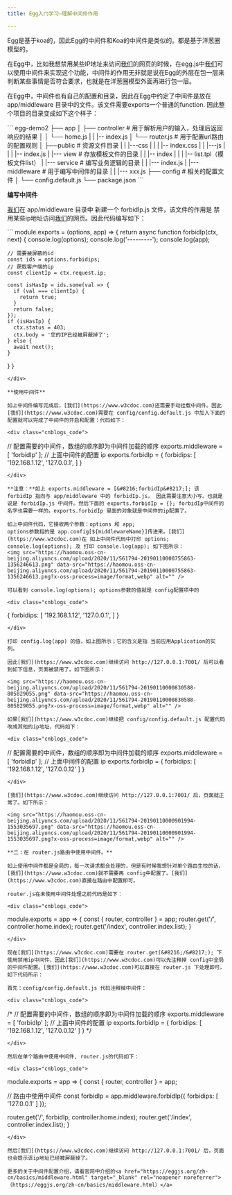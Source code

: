 ```yaml
---
title: Egg入门学习—理解中间件作用

---
```

Egg是基于koa的，因此Egg的中间件和Koa的中间件是类似的。都是基于洋葱圈模型的。

在Egg中，比如我想禁用某些IP地址来访问[我们](https://www.w3cdoc.com)的网页的时候，在egg.js中[我们](https://www.w3cdoc.com)可以使用中间件来实现这个功能，中间件的作用无非就是说在Egg的外层在包一层来判断某些事情是否符合要求，也就是在洋葱圈模型外面再进行包一层。

在Egg中，中间件也有自己的配置和目录，因此在Egg中约定了中间件是放在 app/middleware 目录中的文件。该文件需要exports一个普通的function. 因此整个项目的目录变成如下这个样子：

<div class="cnblogs_code">
  ```
egg-demo2
├── app
│   ├── controller                # 用于解析用户的输入，处理后返回响应的结果
│   │   └── home.js
|   |   |-- index.js
│   └── router.js                 # 用于配置url路由的配置规则
│   ├──public                     # 资源文件目录
|   | |---css
|   | | |-- index.css
|   | |---js
|   | | |-- index.js
|   |--- view                     # 存放模板文件的目录
|   | |-- index
|   | | |-- list.tpl（模板文件list）
|   |--- service                  # 编写业务逻辑的目录
|   | |--- index.js
|   |--- middleware               # 用于编写中间件的目录
|   | |--- xxx.js
├── config                        # 相关的配置文件
│   └── config.default.js
└── package.json
```
</div>

**编写中间件**

[我们](https://www.w3cdoc.com)在 app/middleware 目录中 新建一个 forbidIp.js 文件，该文件的作用是 禁用某些ip地址访问[我们](https://www.w3cdoc.com)的网页。因此代码编写如下：

<div class="cnblogs_code">
  ```
module.exports = (options, app) => {
  return async function forbidIp(ctx, next) {
    console.log(options);
    console.log('---------');
    console.log(app);

    // 需要被屏蔽的id
    const ids = options.forbidips;
    // 获取客户端的ip
    const clientIp = ctx.request.ip;

    const isHasIp = ids.some(val => {
      if (val === clientIp) {
        return true;
      }
      return false;
    });
    if (isHasIp) {
      ctx.status = 403;
      ctx.body = '您的IP已经被屏蔽掉了';
    } else {
      await next();
    }
  }
}
```
</div>

**使用中间件**

如上中间件编写完成后，[我们](https://www.w3cdoc.com)还需要手动挂载中间件。因此[我们](https://www.w3cdoc.com)需要在 config/config.default.js 中加入下面的配置就可以完成了中间件的开启和配置：代码如下：

<div class="cnblogs_code">
  ```
// 配置需要的中间件，数组的顺序即为中间件加载的顺序
exports.middleware = [
  'forbidIp'
];
// 上面中间件的配置 ip
exports.forbidIp = {
  forbidips: [
    '192.168.1.12',
    '127.0.0.1',
  ]
}
```
</div>

**注意：**如上 exports.middleware = [&#8216;forbidIp&#8217;]; 该 forbidIp 指向与 app/middleware 中的 forbidIp.js， 因此需要注意大小写。也就是说是 forbidIp.js 中间件。然后下面的 exports.forbidIp = {}; forbidIp中间件的名字也需要一样的。exports.forbidIp 里面的对象就是中间件的ip配置了。

如上中间件代码，它接收两个参数：options 和 app;  
options参数指的是 app.config[${middlewareName}]传进来。[我们](https://www.w3cdoc.com)在 如上中间件代码中打印 options; console.log(options); 及 打印 console.log(app); 如下图所示：  
<img src="https://haomou.oss-cn-beijing.aliyuncs.com/upload/2020/11/561794-20190110000755863-1356246613.png" data-src="https://haomou.oss-cn-beijing.aliyuncs.com/upload/2020/11/561794-20190110000755863-1356246613.png?x-oss-process=image/format,webp" alt="" />

可以看到 console.log(options); options参数的值就是 config配置项中的

<div class="cnblogs_code">
  ```
{
  forbidips: [
    '192.168.1.12',
    '127.0.0.1',
  ]
}
```
</div>

打印 config.log(app) 的值，如上图所示；它的含义是指 当前应用Application的实列。

因此[我们](https://www.w3cdoc.com)继续访问 http://127.0.0.1:7001/ 后可以看到如下信息，页面被禁用了。如下图所示：

<img src="https://haomou.oss-cn-beijing.aliyuncs.com/upload/2020/11/561794-20190110000830588-805829055.png" data-src="https://haomou.oss-cn-beijing.aliyuncs.com/upload/2020/11/561794-20190110000830588-805829055.png?x-oss-process=image/format,webp" alt="" />

如果[我们](https://www.w3cdoc.com)继续把 config/config.default.js 配置代码改成其他的ip地址，代码如下：

<div class="cnblogs_code">
  ```
// 配置需要的中间件，数组的顺序即为中间件加载的顺序
exports.middleware = [
  'forbidIp'
];
// 上面中间件的配置 ip
exports.forbidIp = {
  forbidips: [
    '192.168.1.12',
    '127.0.0.12'
  ]
}
```
</div>

[我们](https://www.w3cdoc.com)继续访问 http://127.0.0.1:7001/ 后，页面就正常了。如下所示：

<img src="https://haomou.oss-cn-beijing.aliyuncs.com/upload/2020/11/561794-20190110000901994-1553035697.png" data-src="https://haomou.oss-cn-beijing.aliyuncs.com/upload/2020/11/561794-20190110000901994-1553035697.png?x-oss-process=image/format,webp" alt="" />

**二：在 router.js路由中使用中间件。**

如上使用中间件都是全局的，每一次请求都会处理的，但是有时候我想针对单个路由生校的话，[我们](https://www.w3cdoc.com)就不需要再 config中配置了。[我们](https://www.w3cdoc.com)直接在路由中配置即可。

router.js在未使用中间件处理之前代码是如下：

<div class="cnblogs_code">
  ```
module.exports = app => {
  const { router, controller } = app;
  router.get('/', controller.home.index);
  router.get('/index', controller.index.list);
}
```
</div>

现在[我们](https://www.w3cdoc.com)需要在 router.get(&#8216;/&#8217;); 下使用禁用ip中间件，因此[我们](https://www.w3cdoc.com)可以先注释掉 config中全局的中间件配置。[我们](https://www.w3cdoc.com)可以直接在 router.js 下处理即可，如下代码所示：

首先：config/config.default.js 代码注释掉中间件：

<div class="cnblogs_code">
  ```
/*
// 配置需要的中间件，数组的顺序即为中间件加载的顺序
exports.middleware = [
  'forbidIp'
];
// 上面中间件的配置 ip
exports.forbidIp = {
  forbidips: [
    '192.168.1.12',
    '127.0.0.12'
  ]
}
*/
```
</div>

然后在单个路由中使用中间件, router.js的代码如下：

<div class="cnblogs_code">
  ```
module.exports = app => {
  const { router, controller } = app;

  // 路由中使用中间件
  const forbidIp = app.middleware.forbidIp({
    forbidips: [
      '127.0.0.1'
    ]
  });

  router.get('/', forbidIp, controller.home.index);
  router.get('/index', controller.index.list);
}
```
</div>

然后[我们](https://www.w3cdoc.com)继续访问 http://127.0.0.1:7001/ 后，页面也会提示该ip地址已经被屏蔽掉了。

更多的关于中间件配置介绍，请看官网中介绍的<a href="https://eggjs.org/zh-cn/basics/middleware.html" target="_blank" rel="noopener noreferrer">（https://eggjs.org/zh-cn/basics/middleware.html）</a>
